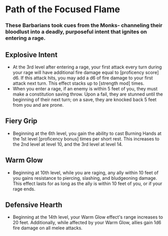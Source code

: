 # Path of the Focused Flame
### These Barbarians took cues from the Monks- channeling their bloodlust into a deadly, purposeful intent that ignites on entering a rage.


## Explosive Intent
- At the 3rd level after entering a rage, your first attack every turn during your rage will have additional fire damage equal to [proficency score] d6. If this attack hits, you may add a d6 of fire damage to your first attack next turn. This effect stacks up to [strength mod] times.
- When you enter a rage, if an enemy is within 5 feet of you, they must make a constitution saving throw. Upon a fail, they are stunned until the beginning of their next turn; on a save, they are knocked back 5 feet from you and are prone.


## Fiery Grip
- Beginning at the 6th level, you gain the ability to cast Burning Hands at the 1st level [proficency bonus] times per short rest. This increases to the 2nd level at level 10, and the 3rd level at level 14.


## Warm Glow
- Beginning at 10th level, while you are raging, any ally within 10 feet of you gains resistance to piercing, slashing, and bludgeoning damage. This effect lasts for as long as the ally is within 10 feet of you, or if your rage ends.


## Defensive Hearth
- Beginning at the 14th level, your Warm Glow effect's range increases to 20 feet. Additionally, while affected by your Warm Glow, allies gain 1d6 fire damage on all melee attacks.
